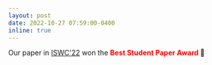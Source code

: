 ```yaml
---
layout: post
date: 2022-10-27 07:59:00-0400
inline: true
---
```


Our paper in [ISWC'22]() won the <b><font color='red'>Best Student Paper Award</font><b/> 🎉